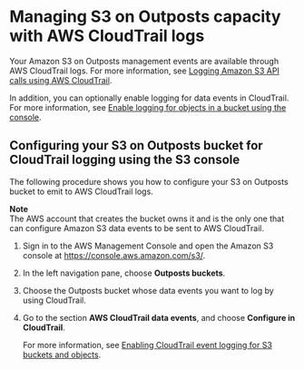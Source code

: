 # Managing S3 on Outposts capacity with AWS CloudTrail logs<a name="S3OutpostsCloudtrail"></a>

Your Amazon S3 on Outposts management events are available through AWS CloudTrail logs\. For more information, see [Logging Amazon S3 API calls using AWS CloudTrail](cloudtrail-logging.md)\. 

In addition, you can optionally enable logging for data events in CloudTrail\. For more information, see [Enable logging for objects in a bucket using the console](enable-cloudtrail-logging-for-s3.md#enable-cloudtrail-events)\. 

## Configuring your S3 on Outposts bucket for CloudTrail logging using the S3 console<a name="s3-outposts-add-bucket-events-cloudtrail"></a>

The following procedure shows you how to configure your S3 on Outposts bucket to emit to AWS CloudTrail logs\.

**Note**  
The AWS account that creates the bucket owns it and is the only one that can configure Amazon S3 data events to be sent to AWS CloudTrail\.

1. Sign in to the AWS Management Console and open the Amazon S3 console at [https://console\.aws\.amazon\.com/s3/](https://console.aws.amazon.com/s3/)\.

1. In the left navigation pane, choose **Outposts buckets**\.

1. Choose the Outposts bucket whose data events you want to log by using CloudTrail\.

1. Go to the section **AWS CloudTrail data events**, and choose **Configure in CloudTrail**\. 

   For more information, see [Enabling CloudTrail event logging for S3 buckets and objects](enable-cloudtrail-logging-for-s3.md)\.